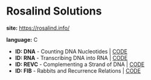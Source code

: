 # Rosalind Solutions
**site:** <https://rosalind.info/>

**language:** C

* **ID: DNA** - Counting DNA Nucleotides | [CODE](https://github.com/mymuseisyou/rosalind_solutions/blob/main/code/250406_rosalind_dna.c)
* **ID: RNA** - Transcribing DNA into RNA | [CODE](https://github.com/mymuseisyou/rosalind_solutions/blob/main/code/250406_rosalind_rna.c)
* **ID: REVC** - Complementing a Strand of DNA | [CODE](https://github.com/mymuseisyou/rosalind_solutions/blob/main/code/250407_rosalind_revc.c)
* **ID: FIB** - Rabbits and Recurrence Relations | [CODE](https://github.com/mymuseisyou/rosalind_solutions/blob/main/code/250407_rosalind_fib.c)